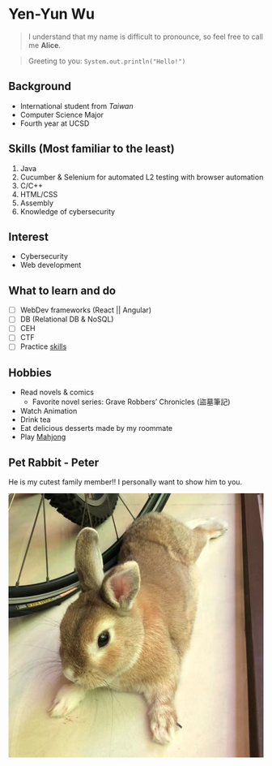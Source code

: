 # Yen-Yun Wu
> I understand that my name is difficult to pronounce, so feel free to call me **Alice**.

> Greeting to you: `System.out.println("Hello!")`

## Background
- International student from *Taiwan*
- Computer Science Major
- Fourth year at UCSD
 
## Skills (Most familiar to the least)
1. Java
2. Cucumber & Selenium for automated L2 testing with browser automation
3. C/C++
4. HTML/CSS
5. Assembly
6. Knowledge of cybersecurity

## Interest
- Cybersecurity
- Web development

## What to learn and do
- [ ] WebDev frameworks \(React || Angular\)
- [ ] DB \(Relational DB & NoSQL\)
- [ ] CEH
- [ ] CTF
- [ ] Practice [skills](#skills-most-familiar-to-the-least)

## Hobbies
- Read novels & comics
  - Favorite novel series: Grave Robbers’ Chronicles \(盜墓筆記\)
- Watch Animation
- Drink tea
- Eat delicious desserts made by my roommate
- Play [Mahjong](https://www.maj-soul.com/#/home)

## Pet Rabbit - Peter
He is my cutest family member!! I personally want to show him to you.

![Peter: A very cute peter rabbit who is my family member](/peter.jpg)
